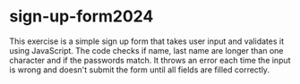 # sign-up-form2024

This exercise is a simple sign up form that takes user input and validates it using JavaScript.
The code checks if name, last name are longer than one character and if the passwords match. It throws an error each time the input is wrong and doesn't submit the form until all fields are filled correctly.
